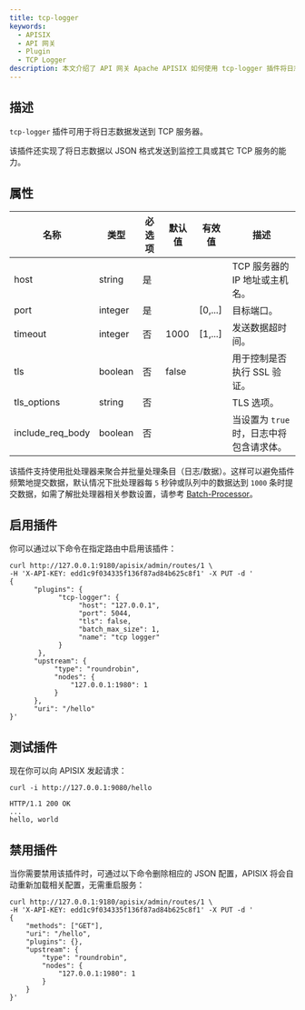 ```yaml
---
title: tcp-logger
keywords:
  - APISIX
  - API 网关
  - Plugin
  - TCP Logger
description: 本文介绍了 API 网关 Apache APISIX 如何使用 tcp-logger 插件将日志数据发送到 TCP 服务器。
---
```


<!--
#
# Licensed to the Apache Software Foundation (ASF) under one or more
# contributor license agreements.  See the NOTICE file distributed with
# this work for additional information regarding copyright ownership.
# The ASF licenses this file to You under the Apache License, Version 2.0
# (the "License"); you may not use this file except in compliance with
# the License.  You may obtain a copy of the License at
#
#     http://www.apache.org/licenses/LICENSE-2.0
#
# Unless required by applicable law or agreed to in writing, software
# distributed under the License is distributed on an "AS IS" BASIS,
# WITHOUT WARRANTIES OR CONDITIONS OF ANY KIND, either express or implied.
# See the License for the specific language governing permissions and
# limitations under the License.
#
-->

## 描述

`tcp-logger` 插件可用于将日志数据发送到 TCP 服务器。

该插件还实现了将日志数据以 JSON 格式发送到监控工具或其它 TCP 服务的能力。

## 属性

| 名称             | 类型     | 必选项  | 默认值 | 有效值  | 描述                                             |
| ---------------- | ------- | ------ | ------ | ------- | ------------------------------------------------ |
| host             | string  | 是     |        |         | TCP 服务器的 IP 地址或主机名。                     |
| port             | integer | 是     |        | [0,...] | 目标端口。                                        |
| timeout          | integer | 否     | 1000   | [1,...] | 发送数据超时间。                                   |
| tls              | boolean | 否     | false  |         | 用于控制是否执行 SSL 验证。                        |
| tls_options      | string  | 否     |        |         | TLS 选项。                                        |
| include_req_body | boolean | 否     |        |         | 当设置为 `true` 时，日志中将包含请求体。           |

该插件支持使用批处理器来聚合并批量处理条目（日志/数据）。这样可以避免插件频繁地提交数据，默认情况下批处理器每 `5` 秒钟或队列中的数据达到 `1000` 条时提交数据，如需了解批处理器相关参数设置，请参考 [Batch-Processor](../batch-processor.md#配置)。

## 启用插件

你可以通过以下命令在指定路由中启用该插件：

```shell
curl http://127.0.0.1:9180/apisix/admin/routes/1 \
-H 'X-API-KEY: edd1c9f034335f136f87ad84b625c8f1' -X PUT -d '
{
      "plugins": {
            "tcp-logger": {
                 "host": "127.0.0.1",
                 "port": 5044,
                 "tls": false,
                 "batch_max_size": 1,
                 "name": "tcp logger"
            }
       },
      "upstream": {
           "type": "roundrobin",
           "nodes": {
               "127.0.0.1:1980": 1
           }
      },
      "uri": "/hello"
}'
```

## 测试插件

现在你可以向 APISIX 发起请求：

```shell
curl -i http://127.0.0.1:9080/hello
```

```
HTTP/1.1 200 OK
...
hello, world
```

## 禁用插件

当你需要禁用该插件时，可通过以下命令删除相应的 JSON 配置，APISIX 将会自动重新加载相关配置，无需重启服务：

```shell
curl http://127.0.0.1:9180/apisix/admin/routes/1 \
-H 'X-API-KEY: edd1c9f034335f136f87ad84b625c8f1' -X PUT -d '
{
    "methods": ["GET"],
    "uri": "/hello",
    "plugins": {},
    "upstream": {
        "type": "roundrobin",
        "nodes": {
            "127.0.0.1:1980": 1
        }
    }
}'
```
